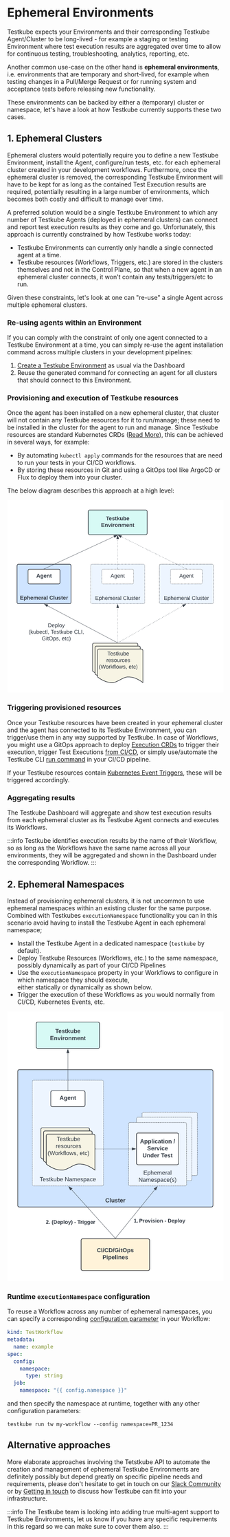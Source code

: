 # Ephemeral Environments

Testkube expects your Environments and their corresponding Testkube Agent/Cluster to be long-lived - 
for example a staging or testing Environment where test execution results are aggregated over time to allow for 
continuous testing, troubleshooting, analytics, reporting, etc. 

Another common use-case on the other hand is **ephemeral environments**, i.e. environments that are temporary and 
short-lived, for example when testing changes in a Pull/Merge Request or for running system and acceptance tests 
before releasing new functionality.

These environments can be backed by either a (temporary) cluster or namespace, let's have a look at how Testkube
currently supports these two cases.

## 1. Ephemeral Clusters
 
Ephemeral clusters would potentially require you to define a new Testkube Environment, install the Agent, 
configure/run tests, etc. for each ephemeral cluster created in your development workflows. Furthermore, 
once the ephemeral cluster is removed, the corresponding Testkube Environment will have to be kept for as long as
the contained Test Execution results are required, potentially resulting in a large number of environments,
which becomes both costly and difficult to manage over time.

A preferred solution would be a single Testkube Environment to which any number of Testkube Agents (deployed
in ephemeral clusters) can connect and report test execution results as they come and go. Unfortunately,
this approach is currently constrained by how Testkube works today:

- Testkube Environments can currently only handle a single connected agent at a time. 
- Testkube resources (Workflows, Triggers, etc.) are stored in the clusters themselves and not in the Control Plane, 
  so that when a new agent in an ephemeral cluster connects, it won't contain any tests/triggers/etc to run.

Given these constraints, let's look at one can "re-use" a single Agent across multiple ephemeral clusters.

### Re-using agents within an Environment

If you can comply with the constraint of only one agent connected to a Testkube Environment at a time, you 
can simply re-use the agent installation command across multiple clusters in your development pipelines:

1. [Create a Testkube Environment](/testkube-pro/articles/environment-management#creating-a-new-environment) as usual via the Dashboard
2. Reuse the generated command for connecting an agent for all clusters that should connect to this Environment. 

### Provisioning and execution of Testkube resources

Once the agent has been installed on a new ephemeral cluster, that cluster will not contain any Testkube resources 
for it to run/manage; these need to be installed in the cluster for the agent to run and manage. Since Testkube 
resources are standard Kubernetes CRDs ([Read More](http://localhost:3000/articles/crds)), this can be achieved in 
several ways, for example:

- By automating `kubectl apply` commands for the resources that are need to run your tests in your CI/CD workflows.
- By storing these resources in Git and using a GitOps tool like ArgoCD or Flux to deploy them into your cluster.

The below diagram describes this approach at a high level:

![Environment with Reused Agents](images/reused-agents-environment.png)

### Triggering provisioned resources

Once your Testkube resources have been created in your ephemeral cluster and the agent has connected to its 
Testkube Environment, you can trigger/use them in any way supported by Testkube. In case of Workflows, you 
might use a GitOps approach to deploy [Execution CRDs](/articles/test-executions) to trigger their execution, 
trigger Test Executions [from CI/CD](/articles/cicd-overview), or simply use/automate the 
Testkube CLI [run command](/cli/testkube_run) in your CI/CD pipeline.

If your Testkube resources contain [Kubernetes Event Triggers](/articles/test-triggers), these will be triggered accordingly.

### Aggregating results

The Testkube Dashboard will aggregate and show test execution results from each ephemeral cluster as its Testkube Agent 
connects and executes its Workflows. 

:::info
Testkube identifies execution results by the name of their Workflow, so as long as the Workflows have the same name
across all your environments, they will be aggregated and shown in the Dashboard under the corresponding Workflow.
:::

## 2. Ephemeral Namespaces

Instead of provisioning ephemeral clusters, it is not uncommon to use ephemeral namespaces within an existing cluster
for the same purpose. Combined with Testkubes `executionNamespace` functionality you can in this scenario avoid
having to install the Testkube Agent in each ephemeral namespace;

- Install the Testkube Agent in a dedicated namespace (`testkube` by default).
- Deploy Testkube Resources (Workflows, etc.) to the same namespace, possibly dynamically as part of your CI/CD Pipelines
- Use the `executionNamespace` property in your Workflows to configure in which namespace they should execute,  
  either statically or dynamically as shown below.
- Trigger the execution of these Workflows as you would normally from CI/CD, Kubernetes Events, etc. 

![Ephemeral Namespaces](images/ephemeral-namespaces.png)

### Runtime `executionNamespace` configuration

To reuse a Workflow across any number of ephemeral namespaces, you can specify a corresponding 
[configuration parameter](/articles/test-workflows-examples-configuration) in your Workflow:

```yaml
kind: TestWorkflow
metadata:
  name: example
spec:
  config:
    namespace:
      type: string
  job:
    namespace: "{{ config.namespace }}"
```

and then specify the namespace at runtime, together with any other configuration parameters:

```
testkube run tw my-workflow --config namespace=PR_1234
```

## Alternative approaches

More elaborate approaches involving the Tetstkube API to automate the creation and management of 
ephemeral Testkube Environments are definitely possibly but depend greatly on specific pipeline needs
and requirements, please don't hesitate to get in touch on 
our [Slack Community](https://bit.ly/testkube-slack) or by [Getting in touch](https://testkube.io/contact) to
discuss how Testkube can fit into your infrastructure.

:::info
The Testkube team is looking into adding true multi-agent support to Testkube Environments, let us know if you have
any specific requirements in this regard so we can make sure to cover them also.
:::
